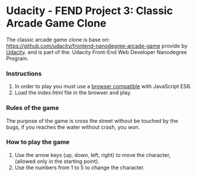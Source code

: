 # Udacity - FEND Project 3: Classic Arcade Game Clone
The classic arcade game clone is base on: https://github.com/udacity/frontend-nanodegree-arcade-game provide by [Udacity](https://www.udacity.com).
and is part of the: Udacity Front-End Web Developer Nanodegree Program.

### Instructions

1) In order to play you must use a [browser compatible](https://caniuse.com/#search=ES6) with JavaScript ES6.
2) Load the index.html file in the browser and play.

### Rules of the game
The purpose of the game is cross the street without be touched by the bugs, if you reaches the water without crash, you won.

### How to play the game
1) Use the arrow keys (up, down, left, right) to move the character, (allowed only in the starting point).
2) Use the numbers from 1 to 5 to change the character.